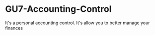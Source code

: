 # GU7-Accounting-Control
It's a personal accounting control. It's allow you to better manage your finances
